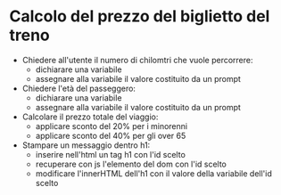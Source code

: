 # Calcolo del prezzo del biglietto del treno
- Chiedere all'utente il numero di chilomtri che vuole percorrere:
    - dichiarare una variabile
    - assegnare alla variabile il valore costituito da un prompt
- Chiedere l'età del passeggero:
    - dichiarare una variabile
    - assegnare alla variabile il valore costituito da un prompt
- Calcolare il prezzo totale del viaggio:
    - applicare sconto del 20% per i minorenni
    - applicare sconto del 40% per gli over 65
- Stampare un messaggio dentro h1:
    - inserire nell'html un tag h1 con l'id scelto
    - recuperare con js l'elemento del dom con l'id scelto
    - modificare l'innerHTML dell'h1 con il valore della variabile dell'id scelto
